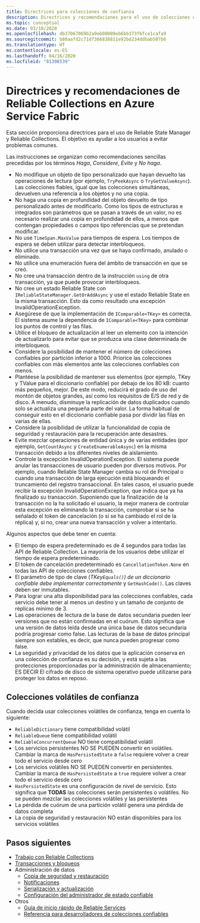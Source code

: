 ```yaml
---
title: Directrices para colecciones de confianza
description: Directrices y recomendaciones para el uso de colecciones de confianza de Service Fabric en una aplicación de Azure Service Fabric.
ms.topic: conceptual
ms.date: 03/10/2020
ms.openlocfilehash: db37067069b2a9eb08009eb6bb373f6fce1cafa9
ms.sourcegitcommit: b80aafd2c71d7366838811e92bd234ddbab507b6
ms.translationtype: HT
ms.contentlocale: es-ES
ms.lasthandoff: 04/16/2020
ms.locfileid: "81398539"
---
```

# <a name="guidelines-and-recommendations-for-reliable-collections-in-azure-service-fabric"></a>Directrices y recomendaciones de Reliable Collections en Azure Service Fabric
Esta sección proporciona directrices para el uso de Reliable State Manager y Reliable Collections. El objetivo es ayudar a los usuarios a evitar problemas comunes.

Las instrucciones se organizan como recomendaciones sencillas precedidas por los términos *Haga*, *Considere*, *Evite* y *No haga*.

* No modifique un objeto de tipo personalizado que hayan devuelto las operaciones de lectura (por ejemplo, `TryPeekAsync` o `TryGetValueAsync`). Las colecciones fiables, igual que las colecciones simultáneas, devuelven una referencia a los objetos y no una copia.
* No haga una copia en profundidad del objeto devuelto de tipo personalizado antes de modificarlo. Como los tipos de estructuras e integrados son parámetros que se pasan a través de un valor, no es necesario realizar una copia en profundidad de ellos, a menos que contengan propiedades o campos tipo referencias que se pretendan modificar.
* No use `TimeSpan.MaxValue` para tiempos de espera. Los tiempos de espera se deben utilizar para detectar interbloqueos.
* No utilice una transacción una vez que se haya confirmado, anulado o eliminado.
* No utilice una enumeración fuera del ámbito de transacción en que se creó.
* No cree una transacción dentro de la instrucción `using` de otra transacción, ya que puede provocar interbloqueos.
* No cree un estado Reliable State con `IReliableStateManager.GetOrAddAsync` y use el estado Reliable State en la misma transacción. Esto da como resultado una excepción InvalidOperationException.
* Asegúrese de que la implementación de `IComparable<TKey>` es correcta. El sistema asume la dependencia de `IComparable<TKey>` para combinar los puntos de control y las filas.
* Utilice el bloqueo de actualización al leer un elemento con la intención de actualizarlo para evitar que se produzca una clase determinada de interbloqueos.
* Considere la posibilidad de mantener el número de colecciones confiables por partición inferior a 1000. Priorice las colecciones confiables con más elementos ante las colecciones confiables con menos.
* Plantéese la posibilidad de mantener sus elementos (por ejemplo, TKey y TValue para el diccionario confiable) por debajo de los 80 kB: cuanto más pequeños, mejor. De este modo, reducirá el grado de uso del montón de objetos grandes, así como los requisitos de E/S de red y de disco. A menudo, disminuye la replicación de datos duplicados cuando solo se actualiza una pequeña parte del valor. La forma habitual de conseguir esto en el diccionario confiable pasa por dividir las filas en varias de ellas.
* Considere la posibilidad de utilizar la funcionalidad de copia de seguridad y restauración para la recuperación ante desastres.
* Evite mezclar operaciones de entidad única y de varias entidades (por ejemplo, `GetCountAsync` y `CreateEnumerableAsync`) en la misma transacción debido a los diferentes niveles de aislamiento.
* Controle la excepción InvalidOperationException. El sistema puede anular las transacciones de usuario pueden por diversos motivos. Por ejemplo, cuando Reliable State Manager cambia su rol de Principal o cuando una transacción de larga ejecución está bloqueando el truncamiento del registro transaccional. En tales casos, el usuario puede recibir la excepción InvalidOperationException, que indica que ya ha finalizado su transacción. Suponiendo que la finalización de la transacción no la ha solicitado el usuario, la mejor manera de controlar esta excepción es eliminando la transacción, comprobar si se ha señalado el token de cancelación (o si se ha cambiado el rol de la réplica) y, si no, crear una nueva transacción y volver a intentarlo.  

Algunos aspectos que debe tener en cuenta:

* El tiempo de espera predeterminado es de 4 segundos para todas las API de Reliable Collection. La mayoría de los usuarios debe utilizar el tiempo de espera predeterminado.
* El token de cancelación predeterminado es `CancellationToken.None` en todas las API de colecciones confiables.
* El parámetro de tipo de clave (*TKey`Equals()`) de un diccionario confiable debe implementar correctamente* y `GetHashCode()`. Las claves deben ser inmutables.
* Para lograr una alta disponibilidad para las colecciones confiables, cada servicio debe tener al menos un destino y un tamaño de conjunto de réplicas mínimo de 3.
* Las operaciones de lectura de la base de datos secundaria pueden leer versiones que no están confirmadas en el cuórum.
  Esto significa que una versión de datos leída desde una única base de datos secundaria podría progresar como false.
  Las lecturas de la base de datos principal siempre son estables, es decir, que nunca pueden progresar como false.
* La seguridad y privacidad de los datos que la aplicación conserva en una colección de confianza es su decisión, y está sujeta a las protecciones proporcionadas por la administración de almacenamiento; ES DECIR El cifrado de disco de sistema operativo puede utilizarse para proteger los datos en reposo.  

## <a name="volatile-reliable-collections"></a>Colecciones volátiles de confianza
Cuando decida usar colecciones volátiles de confianza, tenga en cuenta lo siguiente:

* ```ReliableDictionary``` tiene compatibilidad volátil
* ```ReliableQueue``` tiene compatibilidad volátil
* ```ReliableConcurrentQueue``` NO tiene compatibilidad volátil
* Los servicios persistentes NO SE PUEDEN convertir en volátiles. Cambiar la marca de ```HasPersistedState``` a ```false``` requiere volver a crear todo el servicio desde cero
* Los servicios volátiles NO SE PUEDEN convertir en persistentes. Cambiar la marca de ```HasPersistedState``` a ```true``` requiere volver a crear todo el servicio desde cero
* ```HasPersistedState``` es una configuración de nivel de servicio. Esto significa que **TODAS** las colecciones serán persistentes o volátiles. No se pueden mezclar las colecciones volátiles y las persistentes
* La pérdida de cuórum de una partición volátil genera una pérdida de datos completa
* La copia de seguridad y restauración NO están disponibles para los servicios volátiles

## <a name="next-steps"></a>Pasos siguientes
* [Trabajo con Reliable Collections](service-fabric-work-with-reliable-collections.md)
* [Transacciones y bloqueos](service-fabric-reliable-services-reliable-collections-transactions-locks.md)
* Administración de datos
  * [Copia de seguridad y restauración](service-fabric-reliable-services-backup-restore.md)
  * [Notificaciones](service-fabric-reliable-services-notifications.md)
  * [Serialización y actualización](service-fabric-application-upgrade-data-serialization.md)
  * [Configuración del administrador de estado confiable](service-fabric-reliable-services-configuration.md)
* Otros
  * [Guía de inicio rápido de Reliable Services](service-fabric-reliable-services-quick-start.md)
  * [Referencia para desarrolladores de colecciones confiables](https://msdn.microsoft.com/library/azure/microsoft.servicefabric.data.collections.aspx)
